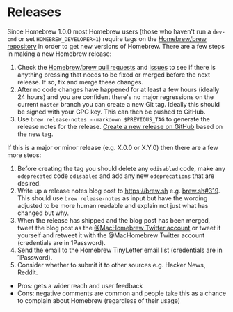 # Releases

Since Homebrew 1.0.0 most Homebrew users (those who haven't run a `dev-cmd` or
set `HOMEBREW_DEVELOPER=1`) require tags on the [Homebrew/brew repository](https://github.com/homebrew/brew)
in order to get new versions of Homebrew. There are a few steps in making a new
Homebrew release:

1. Check the [Homebrew/brew pull requests](https://github.com/homebrew/brew/pulls)
   and [issues](https://github.com/homebrew/brew/issues) to see if there is
   anything pressing that needs to be fixed or merged before the next release.
   If so, fix and merge these changes.
2. After no code changes have happened for at least a few hours (ideally 24 hours)
   and you are confident there's no major regressions on the current `master`
   branch you can create a new Git tag. Ideally this should be signed with your
   GPG key. This can then be pushed to GitHub.
3. Use `brew release-notes --markdown $PREVIOUS_TAG` to generate the release
   notes for the release. [Create a new release on GitHub](https://github.com/Homebrew/brew/releases/new)
   based on the new tag.

If this is a major or minor release (e.g. X.0.0 or X.Y.0) then there are a few more steps:

1. Before creating the tag you should delete any `odisabled` code, make any
   `odeprecated` code `odisabled` and add any new `odeprecations` that are
   desired.
2. Write up a release notes blog post to <https://brew.sh>
   e.g. [brew.sh#319](https://github.com/Homebrew/brew.sh/pull/319).
   This should use `brew release-notes` as input but have the wording adjusted
   to be more human readable and explain not just what has changed but why.
3. When the release has shipped and the blog post has been merged, tweet the
   blog post as the [@MacHomebrew Twitter account](https://twitter.com/MacHomebrew)
   or tweet it yourself and retweet it with the @MacHomebrew Twitter account
   (credentials are in 1Password).
4. Send the email to the Homebrew TinyLetter email list (credentials are in
   1Password).
5. Consider whether to submit it to other sources e.g. Hacker News, Reddit.

  - Pros: gets a wider reach and user feedback
  - Cons: negative comments are common and people take this as a chance to
          complain about Homebrew (regardless of their usage)
